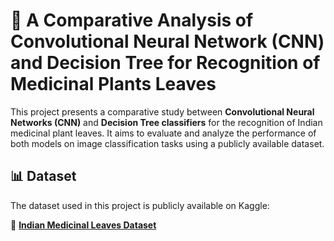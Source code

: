 # 🌿 A Comparative Analysis of Convolutional Neural Network (CNN) and Decision Tree for Recognition of Medicinal Plants Leaves

This project presents a comparative study between **Convolutional Neural Networks (CNN)** and **Decision Tree classifiers** for the recognition of Indian medicinal plant leaves. It aims to evaluate and analyze the performance of both models on image classification tasks using a publicly available dataset.


## 📊 Dataset

The dataset used in this project is publicly available on Kaggle:

🔗 **[Indian Medicinal Leaves Dataset](https://www.kaggle.com/datasets/aryashah2k/indian-medicinal-leaves-dataset)**
